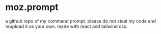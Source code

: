 # moz.prompt
a github repo of my command prompt.
please do not steal my code and reupload it as your own.
made with react and tailwind css.
